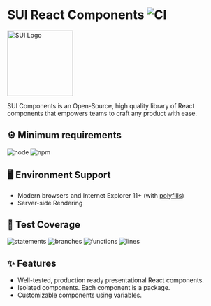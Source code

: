 # SUI React Components ![CI](https://github.com/SUI-Components/sui-components/workflows/CI/badge.svg)

<img src="https://avatars2.githubusercontent.com/u/13288987?s=200&v=4" alt="SUI Logo" width="150">

SUI Components is an Open-Source, high quality library of React components that empowers teams to craft any product with ease.

## ⚙️ Minimum requirements
![node](https://shields.io/badge/node-v16+-lightgray?logo=nodedotjs&logoWidth=20&style=for-the-badge)
![npm](https://shields.io/badge/npm-v7+-lightgrey?logo=npm&logoWidth=20&style=for-the-badge)

## 🖥 Environment Support

- Modern browsers and Internet Explorer 11+ (with [polyfills](https://github.com/SUI-Components/sui/tree/master/packages/sui-polyfills))
- Server-side Rendering

## 🧪 Test Coverage

![statements](https://shields.io/badge/statements-69.47%25-red)
![branches](https://shields.io/badge/branches-53.95%25-AA0000)
![functions](https://shields.io/badge/functions-53.77%25-AA0000)
![lines](https://shields.io/badge/lines-71.37%25-orange)

## ✨ Features

- Well-tested, production ready presentational React components.
- Isolated components. Each component is a package.
- Customizable components using variables.
